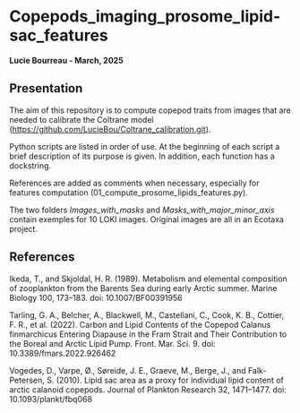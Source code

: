 # Copepods_imaging_prosome_lipid-sac_features
**Lucie Bourreau - March, 2025**

## Presentation    

The aim of this repository is to compute copepod traits from images that are needed to calibrate the Coltrane model (https://github.com/LucieBou/Coltrane_calibration.git). 

Python scripts are listed in order of use. At the beginning of each script a brief description of its purpose is given. In addition, each function has a dockstring.

References are added as comments when necessary, especially for features computation (01_compute_prosome_lipids_features.py).

The two folders *Images_with_masks* and *Masks_with_major_minor_axis* contain exemples for 10 LOKI images. Original images are all in an Ecotaxa project.

## References    

Ikeda, T., and Skjoldal, H. R. (1989). Metabolism and elemental composition of zooplankton from the Barents Sea during early Arctic summer. Marine Biology 100, 173–183. doi: 10.1007/BF00391956     

Tarling, G. A., Belcher, A., Blackwell, M., Castellani, C., Cook, K. B., Cottier, F. R., et al. (2022). Carbon and Lipid Contents of the Copepod Calanus finmarchicus Entering Diapause in the Fram Strait and Their Contribution to the Boreal and Arctic Lipid Pump. Front. Mar. Sci. 9. doi: 10.3389/fmars.2022.926462        

Vogedes, D., Varpe, Ø., Søreide, J. E., Graeve, M., Berge, J., and Falk-Petersen, S. (2010). Lipid sac area as a proxy for individual lipid content of arctic calanoid copepods. Journal of Plankton Research 32, 1471–1477. doi: 10.1093/plankt/fbq068       
